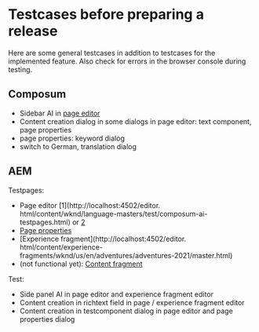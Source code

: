 # Testcases before preparing a release

Here are some general testcases in addition to testcases for the implemented feature.
Also check for errors in the browser console during testing.

## Composum

- Sidebar AI in [page editor](http://localhost:9090/bin/pages.html/content/ist/composum/home/pages/editing/Composum-AI)
- Content creation dialog in some dialogs in page editor: text component, page properties
- page properties: keyword dialog
- switch to German, translation dialog

## AEM

Testpages:

- Page editor [1](http://localhost:4502/editor.
  html/content/wknd/language-masters/test/composum-ai-testpages.html)
  or [2](http://localhost:4502/editor.html/content/wknd/language-masters/en/faqs.html)
- [Page properties](http://localhost:4502/mnt/overlay/wcm/core/content/sites/properties.html?item=/content/wknd/language-masters/en/faqs)
- [Experience fragment](http://localhost:4502/editor.
  html/content/experience-fragments/wknd/us/en/adventures/adventures-2021/master.html)
- (not functional
  yet): [Content fragment](http://localhost:4502/mnt/overlay/dam/cfm/admin/content/v2/fragment-editor.html/content/dam/wknd/en/adventures/ski-touring-mont-blanc/ski-touring-mont-blanc)

Test:

- Side panel AI in page editor and experience fragment editor
- Content creation in richtext field in page / experience fragment editor
- Content creation in testcomponent dialog in page editor and page properties dialog
